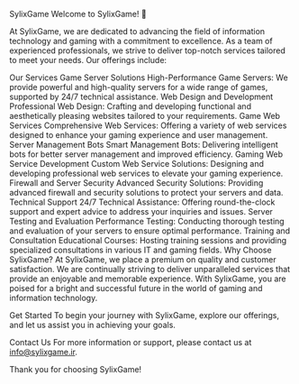 SylixGame
Welcome to SylixGame! 🌟

At SylixGame, we are dedicated to advancing the field of information technology and gaming with a commitment to excellence. As a team of experienced professionals, we strive to deliver top-notch services tailored to meet your needs. Our offerings include:

Our Services
Game Server Solutions
High-Performance Game Servers: We provide powerful and high-quality servers for a wide range of games, supported by 24/7 technical assistance.
Web Design and Development
Professional Web Design: Crafting and developing functional and aesthetically pleasing websites tailored to your requirements.
Game Web Services
Comprehensive Web Services: Offering a variety of web services designed to enhance your gaming experience and user management.
Server Management Bots
Smart Management Bots: Delivering intelligent bots for better server management and improved efficiency.
Gaming Web Service Development
Custom Web Service Solutions: Designing and developing professional web services to elevate your gaming experience.
Firewall and Server Security
Advanced Security Solutions: Providing advanced firewall and security solutions to protect your servers and data.
Technical Support
24/7 Technical Assistance: Offering round-the-clock support and expert advice to address your inquiries and issues.
Server Testing and Evaluation
Performance Testing: Conducting thorough testing and evaluation of your servers to ensure optimal performance.
Training and Consultation
Educational Courses: Hosting training sessions and providing specialized consultations in various IT and gaming fields.
Why Choose SylixGame?
At SylixGame, we place a premium on quality and customer satisfaction. We are continually striving to deliver unparalleled services that provide an enjoyable and memorable experience. With SylixGame, you are poised for a bright and successful future in the world of gaming and information technology.

Get Started
To begin your journey with SylixGame, explore our offerings, and let us assist you in achieving your goals.

Contact Us
For more information or support, please contact us at info@sylixgame.ir.

Thank you for choosing SylixGame!
